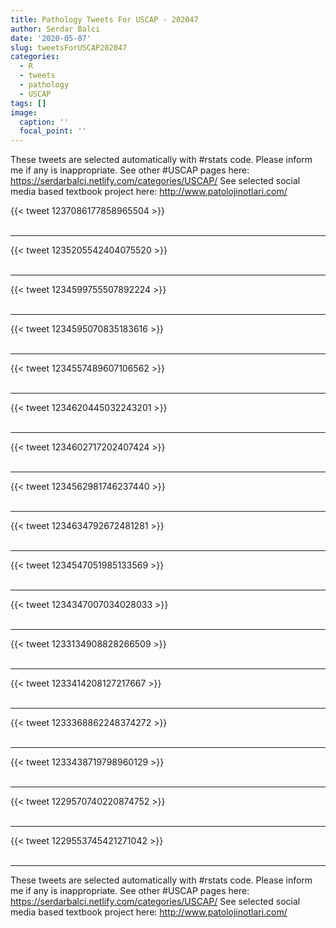 ```yaml
---
title: Pathology Tweets For USCAP - 202047
author: Serdar Balci
date: '2020-05-07'
slug: tweetsForUSCAP202047
categories:
  - R
  - tweets
  - pathology
  - USCAP
tags: []
image:
  caption: ''
  focal_point: ''
---
```



These tweets are selected automatically with #rstats code. Please inform me if any is inappropriate.
See other #USCAP pages here: https://serdarbalci.netlify.com/categories/USCAP/ 
See selected social media based textbook project here: http://www.patolojinotlari.com/

{{< tweet 1237086177858965504 >}}
<br>
<br>
<hr>
{{< tweet 1235205542404075520 >}}
<br>
<br>
<hr>
{{< tweet 1234599755507892224 >}}
<br>
<br>
<hr>
{{< tweet 1234595070835183616 >}}
<br>
<br>
<hr>
{{< tweet 1234557489607106562 >}}
<br>
<br>
<hr>
{{< tweet 1234620445032243201 >}}
<br>
<br>
<hr>
{{< tweet 1234602717202407424 >}}
<br>
<br>
<hr>
{{< tweet 1234562981746237440 >}}
<br>
<br>
<hr>
{{< tweet 1234634792672481281 >}}
<br>
<br>
<hr>
{{< tweet 1234547051985133569 >}}
<br>
<br>
<hr>
{{< tweet 1234347007034028033 >}}
<br>
<br>
<hr>
{{< tweet 1233134908828266509 >}}
<br>
<br>
<hr>
{{< tweet 1233414208127217667 >}}
<br>
<br>
<hr>
{{< tweet 1233368862248374272 >}}
<br>
<br>
<hr>
{{< tweet 1233438719798960129 >}}
<br>
<br>
<hr>
{{< tweet 1229570740220874752 >}}
<br>
<br>
<hr>
{{< tweet 1229553745421271042 >}}
<br>
<br>
<hr>


These tweets are selected automatically with #rstats code. Please inform me if any is inappropriate.
See other #USCAP pages here: https://serdarbalci.netlify.com/categories/USCAP/ 
See selected social media based textbook project here: http://www.patolojinotlari.com/
